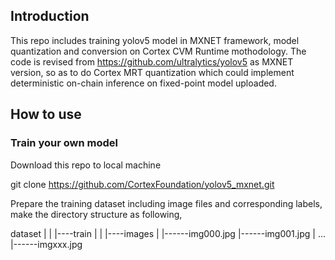 ## Introduction
This repo includes training yolov5 model in MXNET framework, model quantization and conversion on Cortex CVM Runtime mothodology. The code is revised from https://github.com/ultralytics/yolov5 as MXNET version, so as to do Cortex MRT quantization which could implement deterministic on-chain inference on fixed-point model uploaded.
## How to use
### Train your own model
Download this repo to local machine

git clone https://github.com/CortexFoundation/yolov5_mxnet.git

Prepare the training dataset including image files and corresponding labels, make the directory structure as following,

dataset
  |
  |
  |----train
         |
         |
         |----images
                |
                |------img000.jpg
                |------img001.jpg
                |    ...
                |------imgxxx.jpg
         
         
  
  
